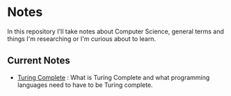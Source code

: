 # Notes
In this repository I'll take notes about Computer Science, general terms and things I'm researching or I'm curious about to learn.

## Current Notes

- [Turing Complete](https://github.com/Alperencode/Notes/blob/master/Turing-Complete/TuringComplete.md) :  What is Turing Complete and what programming languages need to have to be Turing complete.